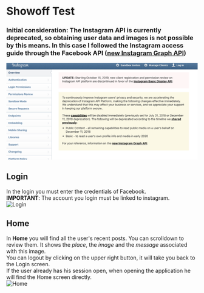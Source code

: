 # Showoff Test

### Initial consideration: The Instagram API is currently deprecated, so obtaining user data and images is not possible by this means. In this case I followed the Instagram access guide through the Facebook API ([new Instagram Graph API](https://developers.facebook.com/products/instagram/))

![Instagram deprecated](/screenshot.png)

## Login
In the login you must enter the credentials of Facebook.\
**IMPORTANT**: The account you login must be linked to instagram.\
![Login](/login.gif)

## Home
In **Home** you will find all the user's recent posts. You can scrolldown to review them.
It shows the *place*, the *image* and the *message* associated with this image.\
You can logout by clicking on the upper right button, it will take you back to the Login screen. \
If the user already has his session open, when opening the application he will find the Home screen directly. \
![Home](/home.gif)
